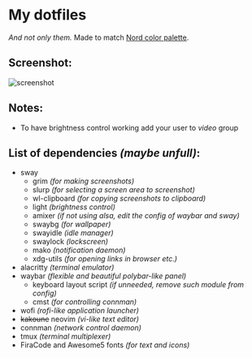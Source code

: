 # My dotfiles
*And not only them.* Made to match [Nord color palette](https://github.com/arcticicestudio/nord).
## Screenshot:
![screenshot](https://i.imgur.com/C8yneuy.png)
## Notes:
- To have brightness control working add your user to *video* group

## List of dependencies *(maybe unfull)*:
- sway
  - grim *(for making screenshots)*
  - slurp *(for selecting a screen area to screenshot)*
  - wl-clipboard *(for copying screenshots to clipboard)*
  - light *(brightness control)*
  - amixer *(if not using alsa, edit the config of waybar and sway)*
  - swaybg *(for wallpaper)*
  - swayidle *(idle manager)*
  - swaylock *(lockscreen)*
  - mako *(notification daemon)*
  - xdg-utils *(for opening links in browser etc.)*
- alacritty *(terminal emulator)*
- waybar *(flexible and beautiful polybar-like panel)*
  - keyboard layout script *(if unneeded, remove such module from config)*
  - cmst *(for controlling connman)*
- wofi *(rofi-like application launcher)*
- ~~kakoune~~ neovim *(vi-like text editor)*
- connman *(network control daemon)*
- tmux *(terminal multiplexer)*
- FiraCode and Awesome5 fonts *(for text and icons)*
